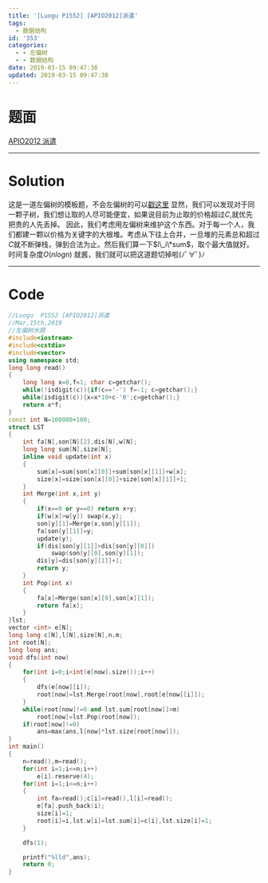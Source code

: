 ```yaml
---
title: '[Luogu P1552] [APIO2012]派遣'
tags:
  - 数据结构
id: '353'
categories:
  - - 左偏树
  - - 数据结构
date: 2019-03-15 09:47:38
updated: 2019-03-15 09:47:38
---
```


# 题面

[APIO2012 派遣](https://www.luogu.org/problemnew/show/P1552)

* * *

# Solution

这是一道左偏树的模板题，不会左偏树的可以[戳这里](https://www.goldenpotato.cn/%E5%AD%A6%E4%B9%A0%E7%AC%94%E8%AE%B0/%E5%8F%AF%E5%B9%B6%E5%A0%86%E5%B7%A6%E5%81%8F%E6%A0%91%E5%AD%A6%E4%B9%A0%E7%AC%94%E8%AE%B0/) 显然，我们可以发现对于同一颗子树，我们想让取的人尽可能便宜，如果说目前为止取的价格超过$C$,就优先把贵的人先丢掉。 因此，我们考虑用左偏树来维护这个东西。对于每一个人，我们都建一颗以价格为关键字的大根堆。考虑从下往上合并，一旦堆的元素总和超过$C$就不断弹栈，弹到合法为止。然后我们算一下$l\_i\*sum$，取个最大值就好。 时间复杂度$O(nlogn)$ 就酱，我们就可以把这道题切掉啦(ﾉﾟ∀ﾟ)ﾉ

* * *

# Code

```cpp
//Luogu  P1552 [APIO2012]派遣
//Mar,15th,2019
//左偏树水题
#include<iostream>
#include<cstdio>
#include<vector>
using namespace std;
long long read()
{
    long long x=0,f=1; char c=getchar();
    while(!isdigit(c)){if(c=='-') f=-1; c=getchar();}
    while(isdigit(c)){x=x*10+c-'0';c=getchar();}
    return x*f;
}
const int N=100000+100;
struct LST
{
    int fa[N],son[N][2],dis[N],w[N];
    long long sum[N],size[N];
    inline void update(int x)
    {
        sum[x]=sum[son[x][0]]+sum[son[x][1]]+w[x];
        size[x]=size[son[x][0]]+size[son[x][1]]+1;
    }
    int Merge(int x,int y)
    {
        if(x==0 or y==0) return x+y;
        if(w[x]>w[y]) swap(x,y);
        son[y][1]=Merge(x,son[y][1]);
        fa[son[y][1]]=y;
        update(y);
        if(dis[son[y][1]]>dis[son[y][0]]) 
            swap(son[y][0],son[y][1]);
        dis[y]=dis[son[y][1]]+1;
        return y;
    }
    int Pop(int x)
    {
        fa[x]=Merge(son[x][0],son[x][1]);
        return fa[x];
    }
}lst;
vector <int> e[N];
long long c[N],l[N],size[N],n,m;
int root[N];
long long ans;
void dfs(int now)
{
    for(int i=0;i<int(e[now].size());i++)
    {
        dfs(e[now][i]);
        root[now]=lst.Merge(root[now],root[e[now][i]]);
    }
    while(root[now]!=0 and lst.sum[root[now]]>m)
        root[now]=lst.Pop(root[now]);
    if(root[now]!=0)
        ans=max(ans,l[now]*lst.size[root[now]]);
}
int main()
{
    n=read(),m=read();
    for(int i=1;i<=n;i++)
        e[i].reserve(4);
    for(int i=1;i<=n;i++)
    {
        int fa=read();c[i]=read(),l[i]=read();
        e[fa].push_back(i);
        size[i]=1;
        root[i]=i,lst.w[i]=lst.sum[i]=c[i],lst.size[i]=1;
    }

    dfs(1);

    printf("%lld",ans);
    return 0;
}

```
